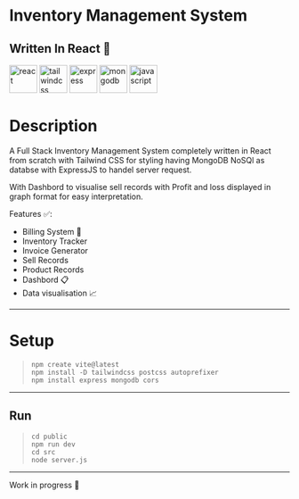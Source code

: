 # Inventory Management System 

## Written In React :rocket:
<div>
<img src="https://cdn.jsdelivr.net/gh/devicons/devicon@latest/icons/react/react-original.svg" height="50px" alt="react" />
<img src="https://cdn.jsdelivr.net/gh/devicons/devicon@latest/icons/tailwindcss/tailwindcss-original.svg" height="50px" alt="tailwindcss" />
<img src="https://cdn.jsdelivr.net/gh/devicons/devicon@latest/icons/express/express-original.svg" height="50px" alt="express" />
<img src="https://cdn.jsdelivr.net/gh/devicons/devicon@latest/icons/mongodb/mongodb-original.svg" height="50px" alt="mongodb" />
<img src="https://cdn.jsdelivr.net/gh/devicons/devicon@latest/icons/javascript/javascript-original.svg" height="50px" alt="javascript" />
</div>



# Description 
A Full Stack Inventory Management System completely written in React from scratch with Tailwind CSS for styling having MongoDB NoSQl as databse with ExpressJS to handel server request. 

With Dashbord to visualise sell records with Profit and loss displayed in graph format for easy interpretation.

Features ✅:
- Billing System :page_with_curl:
- Inventory Tracker
- Invoice Generator
- Sell Records
- Product Records
- Dashbord :clipboard:
- Data visualisation :chart_with_upwards_trend:




---
# Setup

> ``` console
> npm create vite@latest
> npm install -D tailwindcss postcss autoprefixer
> npm install express mongodb cors
> ```

---

## Run
> ``` console
> cd public
> npm run dev
> cd src
> node server.js
> ```


---
Work in progress :construction:
